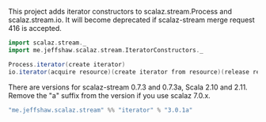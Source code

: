 This project adds iterator constructors to scalaz.stream.Process and scalaz.stream.io. It will become deprecated if scalaz-stream merge request 416 is accepted.

```scala
import scalaz.stream._
import me.jeffshaw.scalaz.stream.IteratorConstructors._

Process.iterator(create iterator)
io.iterator(acquire resource)(create iterator from resource)(release resource)
```

There are versions for scalaz-stream 0.7.3 and 0.7.3a, Scala 2.10 and 2.11. Remove the "a" suffix from the version if you use scalaz 7.0.x.

```scala
"me.jeffshaw.scalaz.stream" %% "iterator" % "3.0.1a"
```
